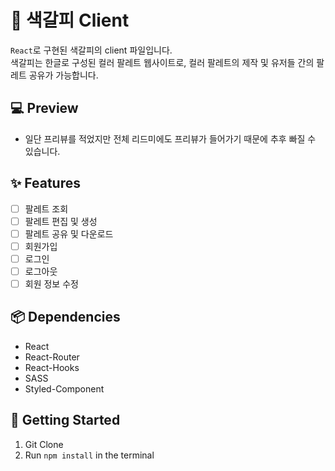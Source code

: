 # 🎨 색갈피 Client

`React`로 구현된 색갈피의 client 파일입니다. <br />
색갈피는 한글로 구성된 컬러 팔레트 웹사이트로, 컬러 팔레트의 제작 및 유저들 간의 팔레트 공유가 가능합니다.

## 💻 Preview

-   일단 프리뷰를 적었지만 전체 리드미에도 프리뷰가 들어가기 때문에 추후 빠질 수 있습니다.

## ✨ Features

-   [ ] 팔레트 조회
-   [ ] 팔레트 편집 및 생성
-   [ ] 팔레트 공유 및 다운로드
-   [ ] 회원가입
-   [ ] 로그인
-   [ ] 로그아웃
-   [ ] 회원 정보 수정

## 📦 Dependencies

-   React
-   React-Router
-   React-Hooks
-   SASS
-   Styled-Component

## 🎉 Getting Started

1.  Git Clone
2.  Run `npm install` in the terminal
